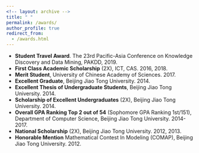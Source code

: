 ```yaml
---
<!-- layout: archive -->
title: " "
permalink: /awards/
author_profile: true
redirect_from:
  - /awards.html
---
```


* **Student Travel Award**. The 23rd Pacific-Asia Conference on Knowledge Discovery and Data Mining, PAKDD, 2019.
* **First Class Academic Scholarship** (2X),  ICT, CAS. 2016, 2018.
* **Merit Student**, University of Chinese Academy of Sciences. 2017.
* **Excellent Graduate**, Beijing Jiao Tong University. 2014.
* **Excellent Thesis of Undergraduate Students**, Beijing Jiao Tong University. 2014.
* **Scholarship of Excellent Undergraduates** (2X), Beijing Jiao Tong University. 2014.
* **Overall GPA Ranking Top 2 out of 54** (Sophomore GPA Ranking 1st/151), Department of Computer Science, Beijing Jiao Tong University. 2014-2017.
* **National Scholarship** (2X), Beijing Jiao Tong University. 2012, 2013.
* **Honorable Mention** Mathematical Contest In Modeling (COMAP), Beijing Jiao Tong University. 2012.
